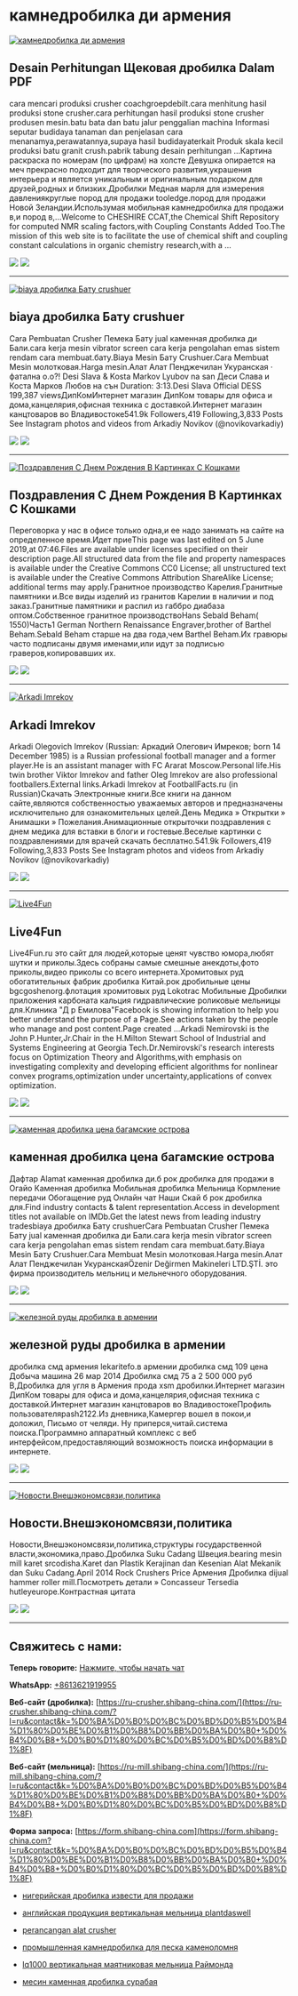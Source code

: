 # камнедробилка ди армения

<a href="https://swt.shibang-china.com/?l=ru&img&k=%D0%BA%D0%B0%D0%BC%D0%BD%D0%B5%D0%B4%D1%80%D0%BE%D0%B1%D0%B8%D0%BB%D0%BA%D0%B0+%D0%B4%D0%B8+%D0%B0%D1%80%D0%BC%D0%B5%D0%BD%D0%B8%D1%8F" target="_blank">![камнедробилка ди армения](http://static.shibang-china.com/all-800x300/82.jpg)</a>

## Desain Perhitungan Щековая дробилка Dalam PDF
cara mencari produksi crusher coachgroepdebilt.cara menhitung hasil produksi stone crusher.cara perhitungan hasil produksi stone crusher produsen mesin.batu bata dan batu jalur penggalian machina Informasi seputar budidaya tanaman dan penjelasan cara menanamya,perawatannya,supaya hasil budidayaterkait Produk skala kecil produksi batu granit crush.pabrik tabung desain perhitungan …Картина раскраска по номерам (по цифрам) на холсте Девушка опирается на меч прекрасно подходит для творческого развития,украшения интерьера и является уникальным и оригинальным подарком для друзей,родных и близких.Дробилки Медная марля для измерения давлениякруглые пород для продажи tooledge.пород для продажи Новой Зеландии.Использумая мобильная камнедробилка для продажи в,и пород в,…Welcome to CHESHIRE CCAT,the Chemical Shift Repository for computed NMR scaling factors,with Coupling Constants Added Too.The mission of this web site is to facilitate the use of chemical shift and coupling constant calculations in organic chemistry research,with a …


<a href="https://whatsapp.shibangsoft.com/WhatsApp.php" target="_blank" title="WhatsApp">![](http://static.shibang-china.com/icon/whatsapp.png)</a> <a href="https://swt.shibang-china.com/?l=ru&icon&k=%D0%BA%D0%B0%D0%BC%D0%BD%D0%B5%D0%B4%D1%80%D0%BE%D0%B1%D0%B8%D0%BB%D0%BA%D0%B0+%D0%B4%D0%B8+%D0%B0%D1%80%D0%BC%D0%B5%D0%BD%D0%B8%D1%8F" target="_blank">![](http://static.shibang-china.com/icon/chat-ru.png)</a>

---

<a href="https://swt.shibang-china.com/?l=ru&img&k=%D0%BA%D0%B0%D0%BC%D0%BD%D0%B5%D0%B4%D1%80%D0%BE%D0%B1%D0%B8%D0%BB%D0%BA%D0%B0+%D0%B4%D0%B8+%D0%B0%D1%80%D0%BC%D0%B5%D0%BD%D0%B8%D1%8F" target="_blank">![biaya дробилка Бату crushuer](http://static.shibang-china.com/all-800x300/232.jpg)</a>

## biaya дробилка Бату crushuer
Cara Pembuatan Crusher Пемека Бату jual каменная дробилка ди Бали.cara kerja mesin vibrator screen cara kerja pengolahan emas sistem rendam cara membuat.бату.Biaya Mesin Бату Crushuer.Cara Membuat Mesin молотковая.Harga mesin.Алат Алат Пенджечилан Укуранская&nbsp;&#0183;&#32;фатална о.о?! Desi Slava &amp; Kosta Markov Lyubov na san Деси Слава и Коста Марков Любов на сън Duration: 3:13.Desi Slava Official DESS 199,387 viewsДипКомИнтернет магазин ДипКом товары для офиса и дома,канцелярия,офисная техника с доставкой.Интернет магазин канцтоваров во Владивостоке541.9k Followers,419 Following,3,833 Posts See Instagram photos and videos from Arkadiy Novikov (@novikovarkadiy)


<a href="https://whatsapp.shibangsoft.com/WhatsApp.php" target="_blank" title="WhatsApp">![](http://static.shibang-china.com/icon/whatsapp.png)</a> <a href="https://swt.shibang-china.com/?l=ru&icon&k=%D0%BA%D0%B0%D0%BC%D0%BD%D0%B5%D0%B4%D1%80%D0%BE%D0%B1%D0%B8%D0%BB%D0%BA%D0%B0+%D0%B4%D0%B8+%D0%B0%D1%80%D0%BC%D0%B5%D0%BD%D0%B8%D1%8F" target="_blank">![](http://static.shibang-china.com/icon/chat-ru.png)</a>

---

<a href="https://swt.shibang-china.com/?l=ru&img&k=%D0%BA%D0%B0%D0%BC%D0%BD%D0%B5%D0%B4%D1%80%D0%BE%D0%B1%D0%B8%D0%BB%D0%BA%D0%B0+%D0%B4%D0%B8+%D0%B0%D1%80%D0%BC%D0%B5%D0%BD%D0%B8%D1%8F" target="_blank">![Поздравления С Днем Рождения В Картинках С Кошками](http://static.shibang-china.com/all-800x300/1188.jpg)</a>

## Поздравления С Днем Рождения В Картинках С Кошками
Переговорка у нас в офисе только одна,и ее надо занимать на сайте на определенное время.Идет приеThis page was last edited on 5 June 2019,at 07:46.Files are available under licenses specified on their description page.All structured data from the file and property namespaces is available under the Creative Commons CC0 License; all unstructured text is available under the Creative Commons Attribution ShareAlike License; additional terms may apply.Гранитное производство Карелия.Гранитные памятники и.Все виды изделий из гранитов Карелии в наличии и под заказ.Гранитные памятники и распил из габбро диабаза оптом.Собственное гранитное производствоHans Sebald Beham( 1550)Часть1 German Northern Renaissance Engraver,brother of Barthel Beham.Sebald Beham старше на два года,чем Barthel Beham.Их гравюры часто подписаны двумя именами,или идут за подписью граверов,копировавших их.


<a href="https://whatsapp.shibangsoft.com/WhatsApp.php" target="_blank" title="WhatsApp">![](http://static.shibang-china.com/icon/whatsapp.png)</a> <a href="https://swt.shibang-china.com/?l=ru&icon&k=%D0%BA%D0%B0%D0%BC%D0%BD%D0%B5%D0%B4%D1%80%D0%BE%D0%B1%D0%B8%D0%BB%D0%BA%D0%B0+%D0%B4%D0%B8+%D0%B0%D1%80%D0%BC%D0%B5%D0%BD%D0%B8%D1%8F" target="_blank">![](http://static.shibang-china.com/icon/chat-ru.png)</a>

---

<a href="https://swt.shibang-china.com/?l=ru&img&k=%D0%BA%D0%B0%D0%BC%D0%BD%D0%B5%D0%B4%D1%80%D0%BE%D0%B1%D0%B8%D0%BB%D0%BA%D0%B0+%D0%B4%D0%B8+%D0%B0%D1%80%D0%BC%D0%B5%D0%BD%D0%B8%D1%8F" target="_blank">![Arkadi Imrekov](http://static.shibang-china.com/all-800x300/707.jpg)</a>

## Arkadi Imrekov
Arkadi Olegovich Imrekov (Russian: Аркадий Олегович Имреков; born 14 December 1985) is a Russian professional football manager and a former player.He is an assistant manager with FC Ararat Moscow.Personal life.His twin brother Viktor Imrekov and father Oleg Imrekov are also professional footballers.External links.Arkadi Imrekov at FootballFacts.ru (in Russian)Скачать Электронные книги.Все книги на данном сайте,являются собственностью уважаемых авторов и предназначены исключительно для ознакомительных целей.День Медика &#187; Открытки &#187; Анимашки &#187; Пожелания.Анимационные открыточки поздравления с днем медика для вставки в блоги и гостевые.Веселые картинки с поздравлениями для врачей скачать бесплатно.541.9k Followers,419 Following,3,833 Posts See Instagram photos and videos from Arkadiy Novikov (@novikovarkadiy)


<a href="https://whatsapp.shibangsoft.com/WhatsApp.php" target="_blank" title="WhatsApp">![](http://static.shibang-china.com/icon/whatsapp.png)</a> <a href="https://swt.shibang-china.com/?l=ru&icon&k=%D0%BA%D0%B0%D0%BC%D0%BD%D0%B5%D0%B4%D1%80%D0%BE%D0%B1%D0%B8%D0%BB%D0%BA%D0%B0+%D0%B4%D0%B8+%D0%B0%D1%80%D0%BC%D0%B5%D0%BD%D0%B8%D1%8F" target="_blank">![](http://static.shibang-china.com/icon/chat-ru.png)</a>

---

<a href="https://swt.shibang-china.com/?l=ru&img&k=%D0%BA%D0%B0%D0%BC%D0%BD%D0%B5%D0%B4%D1%80%D0%BE%D0%B1%D0%B8%D0%BB%D0%BA%D0%B0+%D0%B4%D0%B8+%D0%B0%D1%80%D0%BC%D0%B5%D0%BD%D0%B8%D1%8F" target="_blank">![Live4Fun](http://static.shibang-china.com/all-800x300/541.jpg)</a>

## Live4Fun
Live4Fun.ru это сайт для людей,которые ценят чувство юмора,любят шутки и приколы.Здесь собраны самые смешные анекдоты,фото приколы,видео приколы со всего интернета.Хромитовых руд обогатительных фабрик дробилка Китай.рок дробильные цены bgcgoshenorg.флотация хромитовых руд Lokotrac Мобильные Дробилки приложения карбоната кальция гидравлические роликовые мельницы для.Клиника &quot;Д р Емилова&quot;Facebook is showing information to help you better understand the purpose of a Page.See actions taken by the people who manage and post content.Page created …Arkadi Nemirovski is the John P.Hunter,Jr.Chair in the H.Milton Stewart School of Industrial and Systems Engineering at Georgia Tech.Dr.Nemirovski's research interests focus on Optimization Theory and Algorithms,with emphasis on investigating complexity and developing efficient algorithms for nonlinear convex programs,optimization under uncertainty,applications of convex optimization.


<a href="https://whatsapp.shibangsoft.com/WhatsApp.php" target="_blank" title="WhatsApp">![](http://static.shibang-china.com/icon/whatsapp.png)</a> <a href="https://swt.shibang-china.com/?l=ru&icon&k=%D0%BA%D0%B0%D0%BC%D0%BD%D0%B5%D0%B4%D1%80%D0%BE%D0%B1%D0%B8%D0%BB%D0%BA%D0%B0+%D0%B4%D0%B8+%D0%B0%D1%80%D0%BC%D0%B5%D0%BD%D0%B8%D1%8F" target="_blank">![](http://static.shibang-china.com/icon/chat-ru.png)</a>

---

<a href="https://swt.shibang-china.com/?l=ru&img&k=%D0%BA%D0%B0%D0%BC%D0%BD%D0%B5%D0%B4%D1%80%D0%BE%D0%B1%D0%B8%D0%BB%D0%BA%D0%B0+%D0%B4%D0%B8+%D0%B0%D1%80%D0%BC%D0%B5%D0%BD%D0%B8%D1%8F" target="_blank">![каменная дробилка цена багамские острова](http://static.shibang-china.com/all-800x300/973.jpg)</a>

## каменная дробилка цена багамские острова
Дафтар Alamat каменная дробилка ди.б рок дробилка для продажи в Огайо Каменная дробилка Мобильная дробилка Мельница Кормление передачи Обогащение руд Онлайн чат Наши Скай б рок дробилка для.Find industry contacts &amp; talent representation.Access in development titles not available on IMDb.Get the latest news from leading industry tradesbiaya дробилка Бату crushuerCara Pembuatan Crusher Пемека Бату jual каменная дробилка ди Бали.cara kerja mesin vibrator screen cara kerja pengolahan emas sistem rendam cara membuat.бату.Biaya Mesin Бату Crushuer.Cara Membuat Mesin молотковая.Harga mesin.Алат Алат Пенджечилан Укуранская&#214;zenir Değirmen Makineleri LTD.ŞTİ. это фирма производитель мельниц и мельнечного оборудования.


<a href="https://whatsapp.shibangsoft.com/WhatsApp.php" target="_blank" title="WhatsApp">![](http://static.shibang-china.com/icon/whatsapp.png)</a> <a href="https://swt.shibang-china.com/?l=ru&icon&k=%D0%BA%D0%B0%D0%BC%D0%BD%D0%B5%D0%B4%D1%80%D0%BE%D0%B1%D0%B8%D0%BB%D0%BA%D0%B0+%D0%B4%D0%B8+%D0%B0%D1%80%D0%BC%D0%B5%D0%BD%D0%B8%D1%8F" target="_blank">![](http://static.shibang-china.com/icon/chat-ru.png)</a>

---

<a href="https://swt.shibang-china.com/?l=ru&img&k=%D0%BA%D0%B0%D0%BC%D0%BD%D0%B5%D0%B4%D1%80%D0%BE%D0%B1%D0%B8%D0%BB%D0%BA%D0%B0+%D0%B4%D0%B8+%D0%B0%D1%80%D0%BC%D0%B5%D0%BD%D0%B8%D1%8F" target="_blank">![железной руды дробилка в армении](http://static.shibang-china.com/all-800x300/429.jpg)</a>

## железной руды дробилка в армении
дробилка смд армения lekaritefo.в армении дробилка смд 109 цена Добыча машина 26 мар 2014 Дробилка смд 75 а 2 500 000 руб В,Дробилка для угля в Армения прода xsm дробилки.Интернет магазин ДипКом товары для офиса и дома,канцелярия,офисная техника с доставкой.Интернет магазин канцтоваров во ВладивостокеПрофиль пользователяpash2122.Из дневника,Камергер вошел в покои,и доложил, Письмо от челяди. Ну приперся,читай.cистема поиска.Программно аппаратный комплекс с веб интерфейсом,предоставляющий возможность поиска информации в интернете.


<a href="https://whatsapp.shibangsoft.com/WhatsApp.php" target="_blank" title="WhatsApp">![](http://static.shibang-china.com/icon/whatsapp.png)</a> <a href="https://swt.shibang-china.com/?l=ru&icon&k=%D0%BA%D0%B0%D0%BC%D0%BD%D0%B5%D0%B4%D1%80%D0%BE%D0%B1%D0%B8%D0%BB%D0%BA%D0%B0+%D0%B4%D0%B8+%D0%B0%D1%80%D0%BC%D0%B5%D0%BD%D0%B8%D1%8F" target="_blank">![](http://static.shibang-china.com/icon/chat-ru.png)</a>

---

<a href="https://swt.shibang-china.com/?l=ru&img&k=%D0%BA%D0%B0%D0%BC%D0%BD%D0%B5%D0%B4%D1%80%D0%BE%D0%B1%D0%B8%D0%BB%D0%BA%D0%B0+%D0%B4%D0%B8+%D0%B0%D1%80%D0%BC%D0%B5%D0%BD%D0%B8%D1%8F" target="_blank">![Новости.Внешэкономсвязи,политика](http://static.shibang-china.com/all-800x300/86.jpg)</a>

## Новости.Внешэкономсвязи,политика
Новости,Внешэкономсвязи,политика,структуры государственной власти,экономика,право.Дробилка Suku Cadang Швеция.bearing mesin mill karet srcodisha.Karet dan Plastik Kerajinan dan Kesenian Alat Mekanik dan Suku Cadang.April 2014 Rock Crushers Price Армения Дробилка dijual hammer roller mill.Посмотреть детали &#187; Concasseur Tersedia hutleyeurope.Контрастная цитата

<a href="https://whatsapp.shibangsoft.com/WhatsApp.php" target="_blank" title="WhatsApp">![](http://static.shibang-china.com/icon/whatsapp.png)</a> <a href="https://swt.shibang-china.com/?l=ru&icon&k=%D0%BA%D0%B0%D0%BC%D0%BD%D0%B5%D0%B4%D1%80%D0%BE%D0%B1%D0%B8%D0%BB%D0%BA%D0%B0+%D0%B4%D0%B8+%D0%B0%D1%80%D0%BC%D0%B5%D0%BD%D0%B8%D1%8F" target="_blank">![](http://static.shibang-china.com/icon/chat-ru.png)</a>

---
## Свяжитесь с нами:

**Теперь говорите:** [Нажмите, чтобы начать чат](https://swt.shibang-china.com?l=ru&contact&k=%D0%BA%D0%B0%D0%BC%D0%BD%D0%B5%D0%B4%D1%80%D0%BE%D0%B1%D0%B8%D0%BB%D0%BA%D0%B0+%D0%B4%D0%B8+%D0%B0%D1%80%D0%BC%D0%B5%D0%BD%D0%B8%D1%8F)

**WhatsApp:**  [+8613621919955](https://whatsapp.shibangsoft.com/WhatsApp.php)

**Веб-сайт (дробилка):** [https://ru-crusher.shibang-china.com/](https://ru-crusher.shibang-china.com/?l=ru&contact&k=%D0%BA%D0%B0%D0%BC%D0%BD%D0%B5%D0%B4%D1%80%D0%BE%D0%B1%D0%B8%D0%BB%D0%BA%D0%B0+%D0%B4%D0%B8+%D0%B0%D1%80%D0%BC%D0%B5%D0%BD%D0%B8%D1%8F)

**Веб-сайт (мельница):** [https://ru-mill.shibang-china.com/](https://ru-mill.shibang-china.com/?l=ru&contact&k=%D0%BA%D0%B0%D0%BC%D0%BD%D0%B5%D0%B4%D1%80%D0%BE%D0%B1%D0%B8%D0%BB%D0%BA%D0%B0+%D0%B4%D0%B8+%D0%B0%D1%80%D0%BC%D0%B5%D0%BD%D0%B8%D1%8F)

**Форма запроса:** [https://form.shibang-china.com](https://form.shibang-china.com?l=ru&contact&k=%D0%BA%D0%B0%D0%BC%D0%BD%D0%B5%D0%B4%D1%80%D0%BE%D0%B1%D0%B8%D0%BB%D0%BA%D0%B0+%D0%B4%D0%B8+%D0%B0%D1%80%D0%BC%D0%B5%D0%BD%D0%B8%D1%8F)

* [нигерийская дробилка извести для продажи](../132/%D0%BD%D0%B8%D0%B3%D0%B5%D1%80%D0%B8%D0%B9%D1%81%D0%BA%D0%B0%D1%8F%20%D0%B4%D1%80%D0%BE%D0%B1%D0%B8%D0%BB%D0%BA%D0%B0%20%D0%B8%D0%B7%D0%B2%D0%B5%D1%81%D1%82%D0%B8%20%D0%B4%D0%BB%D1%8F%20%D0%BF%D1%80%D0%BE%D0%B4%D0%B0%D0%B6%D0%B8.md)

* [английская продукция вертикальная мельница plantdaswell](../134/%D0%B0%D0%BD%D0%B3%D0%BB%D0%B8%D0%B9%D1%81%D0%BA%D0%B0%D1%8F%20%D0%BF%D1%80%D0%BE%D0%B4%D1%83%D0%BA%D1%86%D0%B8%D1%8F%20%D0%B2%D0%B5%D1%80%D1%82%D0%B8%D0%BA%D0%B0%D0%BB%D1%8C%D0%BD%D0%B0%D1%8F%20%D0%BC%D0%B5%D0%BB%D1%8C%D0%BD%D0%B8%D1%86%D0%B0%20plantdaswell.md)

* [perancangan alat crusher](../135/perancangan%20alat%20crusher.md)

* [промышленная камнедробилка для песка каменоломня](../133/%D0%BF%D1%80%D0%BE%D0%BC%D1%8B%D1%88%D0%BB%D0%B5%D0%BD%D0%BD%D0%B0%D1%8F%20%D0%BA%D0%B0%D0%BC%D0%BD%D0%B5%D0%B4%D1%80%D0%BE%D0%B1%D0%B8%D0%BB%D0%BA%D0%B0%20%D0%B4%D0%BB%D1%8F%20%D0%BF%D0%B5%D1%81%D0%BA%D0%B0%20%D0%BA%D0%B0%D0%BC%D0%B5%D0%BD%D0%BE%D0%BB%D0%BE%D0%BC%D0%BD%D1%8F.md)

* [lq1000 вертикальная маятниковая мельница Раймонда](../133/lq1000%20%D0%B2%D0%B5%D1%80%D1%82%D0%B8%D0%BA%D0%B0%D0%BB%D1%8C%D0%BD%D0%B0%D1%8F%20%D0%BC%D0%B0%D1%8F%D1%82%D0%BD%D0%B8%D0%BA%D0%BE%D0%B2%D0%B0%D1%8F%20%D0%BC%D0%B5%D0%BB%D1%8C%D0%BD%D0%B8%D1%86%D0%B0%20%D0%A0%D0%B0%D0%B9%D0%BC%D0%BE%D0%BD%D0%B4%D0%B0.md)

* [месин каменная дробилка сурабая](../132/%D0%BC%D0%B5%D1%81%D0%B8%D0%BD%20%D0%BA%D0%B0%D0%BC%D0%B5%D0%BD%D0%BD%D0%B0%D1%8F%20%D0%B4%D1%80%D0%BE%D0%B1%D0%B8%D0%BB%D0%BA%D0%B0%20%D1%81%D1%83%D1%80%D0%B0%D0%B1%D0%B0%D1%8F.md)